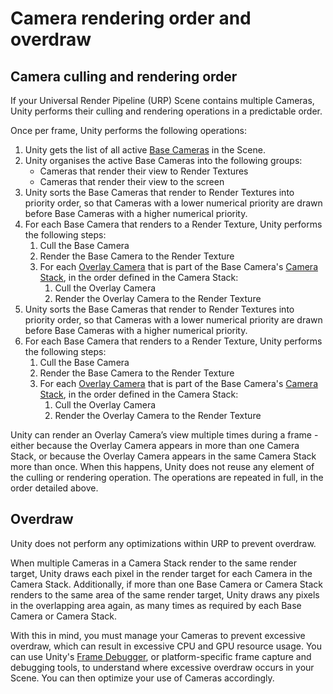# Camera rendering order and overdraw

## Camera culling and rendering order
If your Universal Render Pipeline (URP) Scene contains multiple Cameras, Unity performs their culling and rendering operations in a predictable order.

Once per frame, Unity performs the following operations:

1. Unity gets the list of all active [Base Cameras](camera-types-and-render-type.md#base-camera) in the Scene.
2. Unity organises the active Base Cameras into the following groups:
    * Cameras that render their view to Render Textures
    * Cameras that render their view to the screen
3. Unity sorts the Base Cameras that render to Render Textures into priority order, so that Cameras with a lower numerical priority are drawn before Base Cameras with a higher numerical priority.
4. For each Base Camera that renders to a Render Texture, Unity performs the following steps:
    1. Cull the Base Camera
    2. Render the Base Camera to the Render Texture
    3. For each [Overlay Camera](camera-types-and-render-type.md#overlay-camera) that is part of the Base Camera's [Camera Stack](camera-stacking.md), in the order defined in the Camera Stack:
        1. Cull the Overlay Camera
        2. Render the Overlay Camera to the Render Texture
5. Unity sorts the Base Cameras that render to Render Textures into priority order, so that Cameras with a lower numerical priority are drawn before Base Cameras with a higher numerical priority.
6. For each Base Camera that renders to a Render Texture, Unity performs the following steps:
    1. Cull the Base Camera
    2. Render the Base Camera to the Render Texture
    3. For each [Overlay Camera](camera-types-and-render-type.md#overlay-camera) that is part of the Base Camera's [Camera Stack](camera-stacking.md), in the order defined in the Camera Stack:
        1. Cull the Overlay Camera
        2. Render the Overlay Camera to the Render Texture

Unity can render an Overlay Camera’s view multiple times during a frame - either because the Overlay Camera appears in more than one Camera Stack, or because the Overlay Camera appears in the same Camera Stack more than once. When this happens, Unity does not reuse any element of the culling or rendering operation. The operations are repeated in full, in the order detailed above.

## Overdraw

Unity does not perform any optimizations within URP to prevent overdraw.

When multiple Cameras in a Camera Stack render to the same render target, Unity draws each pixel in the render target for each Camera in the Camera Stack. Additionally, if more than one Base Camera or Camera Stack renders to the same area of the same render target, Unity draws any pixels in the overlapping area again, as many times as required by each Base Camera or Camera Stack.

With this in mind, you must manage your Cameras to prevent excessive overdraw, which can result in excessive CPU and GPU resource usage. You can use Unity's [Frame Debugger](https://docs.unity3d.com/Manual/FrameDebugger.html), or platform-specific frame capture and debugging tools, to understand where excessive overdraw occurs in your Scene. You can then optimize your use of Cameras accordingly.
